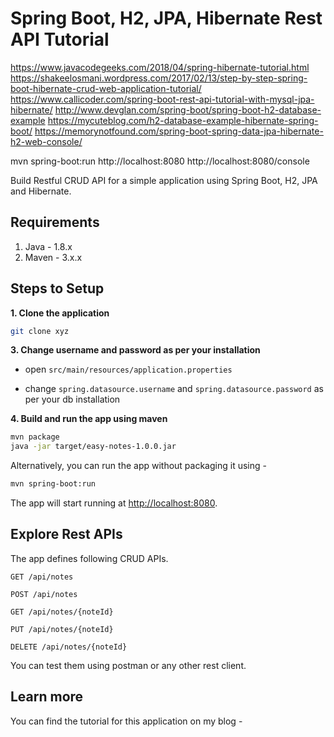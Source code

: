 # Spring Boot, H2, JPA, Hibernate Rest API Tutorial
https://www.javacodegeeks.com/2018/04/spring-hibernate-tutorial.html
https://shakeelosmani.wordpress.com/2017/02/13/step-by-step-spring-boot-hibernate-crud-web-application-tutorial/
https://www.callicoder.com/spring-boot-rest-api-tutorial-with-mysql-jpa-hibernate/
http://www.devglan.com/spring-boot/spring-boot-h2-database-example
https://mycuteblog.com/h2-database-example-hibernate-spring-boot/
https://memorynotfound.com/spring-boot-spring-data-jpa-hibernate-h2-web-console/

mvn spring-boot:run
http://localhost:8080
http://localhost:8080/console

Build Restful CRUD API for a simple application using Spring Boot, H2, JPA and Hibernate.

## Requirements

1. Java - 1.8.x
2. Maven - 3.x.x

## Steps to Setup

**1. Clone the application**

```bash
git clone xyz
```

**3. Change username and password as per your installation**

+ open `src/main/resources/application.properties`

+ change `spring.datasource.username` and `spring.datasource.password` as per your db installation

**4. Build and run the app using maven**

```bash
mvn package
java -jar target/easy-notes-1.0.0.jar
```

Alternatively, you can run the app without packaging it using -

```bash
mvn spring-boot:run
```

The app will start running at <http://localhost:8080>.

## Explore Rest APIs

The app defines following CRUD APIs.

    GET /api/notes
    
    POST /api/notes
    
    GET /api/notes/{noteId}
    
    PUT /api/notes/{noteId}
    
    DELETE /api/notes/{noteId}

You can test them using postman or any other rest client.

## Learn more

You can find the tutorial for this application on my blog -

